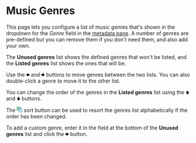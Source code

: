 # Music Genres

This page lets you configure a list of music genres that's shown in the dropdown for the *Genre* field in the [metadata pane](/Manual/basic_concepts/the_lister/metadata_pane.md). A number of genres are pre-defined but you can remove them if you don't need them, and also add your own.

The **Unused genres** list shows the defined genres that won't be listed, and the **Listed genres** list shows the ones that will be.

Use the ![](/Manual/images/media/13/arrow_left.png) and ![](/Manual/images/media/13/arrow_right.png) buttons to move genres between the two lists. You can also double-click a genre to move it to the other list.

You can change the order of the genres in the **Listed genres** list using the ![](/Manual/images/media/13/arrow_up.png) and ![](/Manual/images/media/13/arrow_down.png) buttons.

The ![](/Manual/images/media/13/sort_button.png) sort button can be used to resort the genres list alphabetically if the order has been changed.

To add a custom genre, enter it in the field at the bottom of the **Unused genres** list and click the ![](/Manual/images/media/13/arrow_right.png) button.
